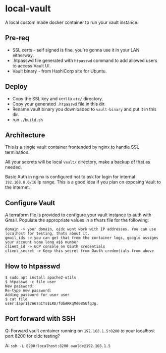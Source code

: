 # local-vault
A local custom made docker container to run your vault instance.

## Pre-req
- SSL certs - self signed is fine, you're gonna use it in your LAN eitherway.
- .htpasswd file generated with `htpasswd` command to add allowed users to access Vault UI.
- Vault binary - from HashiCorp site for Ubuntu.

## Deploy
- Copy the SSL key and cert to `etc/` directory.
- Copy your generated `.htpasswd` file in this dir.
- Rename vault binary you downloaded to `vault-binary` and put it in this dir.
- run `./build.sh`

## Architecture
This is a single vault container frontended by nginx to handle SSL termination.

All your secrets will be local `vault/` directory, make a backup of that as needed.

Basic Auth in nginx is configured not to ask for login for internal `192.168.0.0/16` Ip range. This is a good idea if you plan on exposing Vault to the internet.

## Configure Vault
A terraform file is provided to configure your vault instance to auth with Gmail. Populate the appropriate values in a tfvars file for the following:
```
domain -> your domain, oidc wont work with IP addresses. You can use localhost for testing, thats about it.
gmail_ids -> you can get that from the container logs, google assigns your account some long a$$ number
client_id -> GCP console on Oauth credentials
client_secret -> Keep this secret from Oauth credentials from above
```

## How to htpasswd
```
$ sudo apt install apache2-utils
$ htpasswd -c file user
New password:
Re-type new password:
Adding password for user user
$ cat file
user:$apr1$7A67oITs$LRD/fUbARKqMd0B5GfqJg.
```

## Port forward with SSH
Q: Forward vault container running on `192.168.1.5:8200` to your localhost port 8200 for oidc testing?

A: `ssh -L 8200:localhost:8200 awolde@192.168.1.5`
